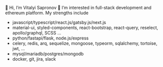 👋 Hi, I’m Vitalyi Sapronov
👀 I’m interested in full-stack development and ethereum platform.
My strengths include
- javascript/typescript/react.js/gatsby.js/next.js
- material-ui, styled-components, react-bootstrap, react-query, reselect, apollo/graphql, SCSS ...
- python/fastapi/flask, node.js/express
- celery, redis, arq, sequelize, mongoose, typeorm, sqlalchemy, tortoise, jwt, ...
- mysql/mariadb/postgres/mongodb
- docker, git, jira, slack



